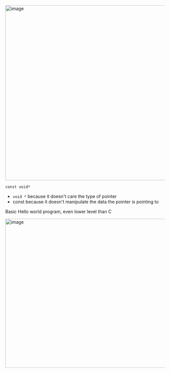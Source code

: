 <img width="993" height="552" alt="image" src="https://github.com/user-attachments/assets/3ccdf85f-8a0e-45dc-851f-8eb65edd2a0e" />

`const void*`
* `void *` because it doesn't care the type of pointer
* const because it doesn't manipulate the data the pointer is pointing to

Basic Hello world program, even lower level than C

<img width="1036" height="470" alt="image" src="https://github.com/user-attachments/assets/d5933edf-4ed4-4f24-bc35-0e05c8bc5f81" />
